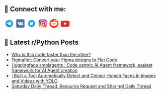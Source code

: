 ## 🔎 Connect with me:
[<img src="https://github.com/bullbesh/bullbesh/blob/main/images/Telegram.png" width="32" height="32" />](https://t.me/bullbesh)
[<img src="https://github.com/bullbesh/bullbesh/blob/main/images/VK.png" width="32" height="32" />](https://vk.com/bullbesh)
[<img src="https://github.com/bullbesh/bullbesh/blob/main/images/Twitter.png" width="32" height="32" />](https://twitter.com/bullbesh1)
[<img src="https://github.com/bullbesh/bullbesh/blob/main/images/Instagram.png" width="32" height="32" />](https://www.instagram.com/bullbesh)
[<img src="https://github.com/bullbesh/bullbesh/blob/main/images/Reddit.png" width="32" height="32" />](https://www.reddit.com/user/bullbesh)
[<img src="https://github.com/bullbesh/bullbesh/blob/main/images/YouTube.png" width="32" height="32" />](https://www.youtube.com/channel/UCtfjRs6uzgq5mfm8S06WTcg)

## 📕 Latest r/Python Posts
<!-- BLOG-POST-LIST:START -->
- [Why is this code faster than the other?](https://www.reddit.com/r/Python/comments/1i4967t/why_is_this_code_faster_than_the_other/)
- [Figmaflet: Convert your Figma designs to Flet Code](https://www.reddit.com/r/Python/comments/1i452xa/figmaflet_convert_your_figma_designs_to_flet_code/)
- [Huggingface smolagents : Code centric AI Agent framework, easiest framework for AI Agent creation](https://www.reddit.com/r/Python/comments/1i3zdn4/huggingface_smolagents_code_centric_ai_agent/)
- [I Built a Tool Automatically Detect and Censor Human Faces in Images and Videos with YOLO](https://www.reddit.com/r/Python/comments/1i3yh1g/i_built_a_tool_automatically_detect_and_censor/)
- [Saturday Daily Thread: Resource Request and Sharing! Daily Thread](https://www.reddit.com/r/Python/comments/1i3ukpa/saturday_daily_thread_resource_request_and/)
<!-- BLOG-POST-LIST:END -->
